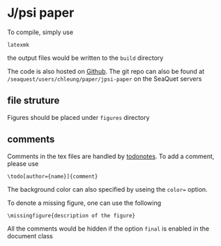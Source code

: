 # J/psi paper
To compile, simply use 
```
latexmk 
```
the output files would be written to the `build` directory

The code is also hosted on [Github](https://github.com/Hugo-Leung/jpsi-paper). The git repo can also be found at `/seaquest/users/chleung/paper/jpsi-paper` on the SeaQuet servers
## file struture
Figures should be placed under `figures` directory

## comments
Comments in the tex files are handled by [todonotes](https://tug.ctan.org/macros/latex/contrib/todonotes/todonotes.pdf). To add a comment, please use
```
\todo[author={name}]{comment}
```
The background color can also specified by useing the `color=` option.

To denote a missing figure, one can use the following 
```
\missingfigure{description of the figure}
```
All the comments would be hidden if the option `final` is enabled in the document class
